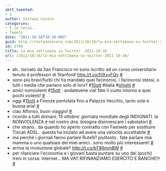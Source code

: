 ```yaml
---
aktt_tweeted:
- 1
author: Stefano Cecere
categories:
- E io cecio..
- Tweets
date: "2011-10-16T10:20:00Z"
guid: http://stefanocecere.com/2011/10/16/la-mia-settimana-su-twitter-2011-10-16/
id: 2709
title: La mia settimana su Twitter  2011-10-16
url: /2011/10/16/la-mia-settimana-su-twitter-2011-10-16/
---
```


<ul class="aktt_tweet_digest">
  <li>
    ah.. tornato da San Francisco mi sono iscritto ad un corso universitario tenuto d professori di Stanford! <a href="http://t.co/hlXxyFQv" rel="nofollow">http://t.co/hlXxyFQv</a> <a href="http://twitter.com/StefanoCecere/statuses/125359494405435392" class="aktt_tweet_time">#</a>
  </li>
  <li>
    sono più bravi/furbi chi ha mandato quei facinorosi, i facinorosi stessi, o tutti i media che parlano solo di loro? #<a href="http://search.twitter.com/search?q=%2315ott" class="aktt_hashtag">15ott</a> #italia #<a href="http://search.twitter.com/search?q=%23ohiohi" class="aktt_hashtag">ohiohi</a> <a href="http://twitter.com/StefanoCecere/statuses/125248437875769344" class="aktt_tweet_time">#</a>
  </li>
  <li>
    amici nonviolenti #<a href="http://search.twitter.com/search?q=%2315ott" class="aktt_hashtag">15ott</a> : andatevene via! fate il vuoto intorno a quei pochi violenti! <a href="http://twitter.com/StefanoCecere/statuses/125220186704986113" class="aktt_tweet_time">#</a>
  </li>
  <li>
    oggi #<a href="http://search.twitter.com/search?q=%2315ott" class="aktt_hashtag">15ott</a> a Firenze pentolata fino a Palazzo Vecchio, tanto sole e buona aria! <a href="http://twitter.com/StefanoCecere/statuses/125204568735887361" class="aktt_tweet_time">#</a>
  </li>
  <li>
    ciao Alfonso, buon viaggio! <a href="http://twitter.com/StefanoCecere/statuses/125106450501611523" class="aktt_tweet_time">#</a>
  </li>
  <li>
    ricordo a tutti domani, 15 ottobre: giornata mondiale degli INDIGNATI. la NONVIOLENZA è nel nostro dna. bisogna disinnescare i sabotatori <a href="http://twitter.com/StefanoCecere/statuses/124877571455328258" class="aktt_tweet_time">#</a>
  </li>
  <li>
    che strano.. da quando ho aperto contratto con Fastweb per sostituire Tiscali ADSL.. questa ha iniziato ad avere una velocità accettabile <a href="http://twitter.com/StefanoCecere/statuses/124784955921416192" class="aktt_tweet_time">#</a>
  </li>
  <li>
    ma perchè i giornali fanno parlare Rutelli? piuttosto.. fate parlare mia mamma o uno qualsiasi dei miei amici.. sono molto più interessanti! <a href="http://twitter.com/StefanoCecere/statuses/124383493772951552" class="aktt_tweet_time">#</a>
  </li>
  <li>
    arriva la rivoluzione globale? <a href="http://t.co/bT86mmBW" rel="nofollow">http://t.co/bT86mmBW</a> <a href="http://twitter.com/StefanoCecere/statuses/124382788265844736" class="aktt_tweet_time">#</a>
  </li>
  <li>
    per rilanciare l'economia e i giovani basta puntare su uno dei (pochi) treni in corsa: internet&#8230; MA VA!! RIFINANZIAMO ESERCITO E BANCHE!!! <a href="http://twitter.com/StefanoCecere/statuses/124175054643798018" class="aktt_tweet_time">#</a>
  </li>
</ul>